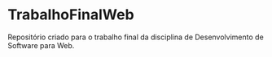 # TrabalhoFinalWeb
Repositório criado para o trabalho final da disciplina de Desenvolvimento de Software para Web.
